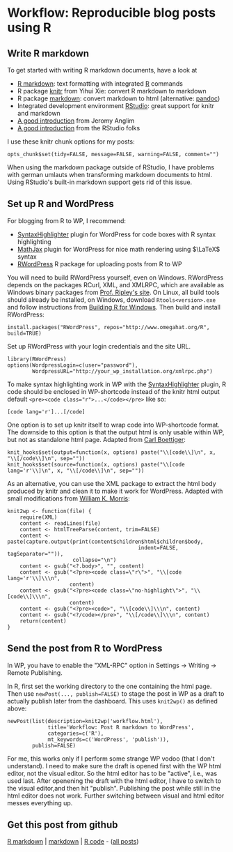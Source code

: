 Workflow: Reproducible blog posts using R
=========================

Write R markdown
-------------------------

To get started with writing R markdown documents, have a look at

 - [R markdown](http://www.rstudio.org/docs/r_markdown): text formatting with integrated [R](http://www.r-project.org/) commands
 - R package [knitr](http://yihui.name/knitr/) from Yihui Xie: convert R markdown to markdown
 - R package [markdown](http://cran.r-project.org/package=markdown): convert markdown to html (alternative: [pandoc](http://johnmacfarlane.net/pandoc/))
 - Integrated development environment [RStudio](http://www.rstudio.org/): great support for knitr and markdown
 - [A good introduction](http://jeromyanglim.blogspot.de/2012/05/getting-started-with-r-markdown-knitr.html) from Jeromy Anglim
 - [A good introduction](http://www.rstudio.org/docs/authoring/using_markdown) from the RStudio folks

I use these knitr chunk options for my posts:


    opts_chunk$set(tidy=FALSE, message=FALSE, warning=FALSE, comment="")


When using the markdown package outside of RStudio, I have problems with german umlauts when transforming markdown documents to html. Using RStudio's built-in markdown support gets rid of this issue.

Set up R and WordPress
-------------------------

For blogging from R to WP, I recommend:

 - [SyntaxHighlighter](http://wordpress.org/extend/plugins/syntaxhighlighter/) plugin for WordPress for code boxes with R syntax highlighting
 - [MathJax](http://wordpress.org/extend/plugins/mathjax-latex/) plugin for WordPress for nice math rendering using $\LaTeX$ syntax
 - [RWordPress](http://www.omegahat.org/RWordPress/) R package for uploading posts from R to WP

You will need to build RWordPress yourself, even on Windows. RWordPress depends on the packages RCurl, XML, and XMLRPC, which are available as Windows binary packages from [Prof. Ripley's site](http://www.stats.ox.ac.uk/pub/RWin/bin/windows/contrib/2.15/). On Linux, all build tools should already be installed, on Windows, download `Rtools<version>.exe` and follow instructions from [Building R for Windows](http://cran.r-project.org/bin/windows/Rtools/). Then build and install RWordPress:


    install.packages("RWordPress", repos="http://www.omegahat.org/R", build=TRUE)


Set up RWordPress with your login credentials and the site URL.


    library(RWordPress)
    options(WordpressLogin=c(user="password"),
            WordpressURL="http://your_wp_installation.org/xmlrpc.php")


To make syntax highlighting work in WP with the [SyntaxHighlighter](http://wordpress.org/extend/plugins/syntaxhighlighter/) plugin, R code should be enclosed in WP-shortcode instead of the knitr html output default `<pre><code class="r">...</code></pre>` like so:

```
[code lang='r']...[/code]
```

One option is to set up knitr itself to wrap code into WP-shortcode format. The downside to this option is that the output html is only usable within WP, but not as standalone html page. Adapted from [Carl Boettiger](http://www.carlboettiger.info/wordpress/archives/3974):

<!--
knit_patterns$set(chunk.begin = '^\\[code lang="r", (.*)\\]',
chunk.end = '^\\[/code\\]')

I did not test them, though. There are patterns for other elements
such as inline R code; if you just want to borrow the syntax for HTML,
you can first

knit_patterns$set(all_patterns$html) 
-->


    knit_hooks$set(output=function(x, options) paste("\\[code\\]\n", x, "\\[/code\\]\n", sep=""))
    knit_hooks$set(source=function(x, options) paste("\\[code lang='r'\\]\n", x, "\\[/code\\]\n", sep=""))


As an alternative, you can use the XML package to extract the html body produced by knitr and clean it to make it work for WordPress. Adapted with small modifications from [William K. Morris](http://wkmor1.wordpress.com/2012/07/01/rchievement-of-the-day-3-bloggin-from-r-14/):


    knit2wp <- function(file) {
        require(XML)
        content <- readLines(file)
        content <- htmlTreeParse(content, trim=FALSE)
        content <- paste(capture.output(print(content$children$html$children$body,
                                              indent=FALSE, tagSeparator="")),
                         collapse="\n")
        content <- gsub("<?.body>", "", content)
        content <- gsub("<?pre><code class=\"r\">", "\\[code lang='r'\\]\\\n",
                        content)
        content <- gsub("<?pre><code class=\"no-highlight\">", "\\[code\\]\\\n",
                        content)
        content <- gsub("<?pre><code>", "\\[code\\]\\\n", content)
        content <- gsub("<?/code></pre>", "\\[/code\\]\\\n", content)
        return(content)
    }


Send the post from R to WordPress
-------------------------

In WP, you have to enable the "XML-RPC" option in Settings -> Writing -> Remote Publishing.

In R, first set the working directory to the one containing the html page. Then use `newPost(..., publish=FALSE)` to stage the post in WP as a draft to actually publish later from the dashboard. This uses `knit2wp()` as defined above:


    newPost(list(description=knit2wp('workflow.html'),
                 title='Workflow: Post R markdown to WordPress',
                 categories=c('R'),
                 mt_keywords=c('WordPress', 'publish')),
            publish=FALSE)


For me, this works only if I perform some strange WP vodoo (that I don't understand). I need to make sure the draft is opened first with the WP html editor, not the visual editor. So the html editor has to be "active", i.e., was used last. After openening the draft with the html editor, I have to switch to the visual editor,and then hit "publish". Publishing the post while still in the html editor does not work. Further switching between visual and html editor messes everything up.

Get this post from github
----------------------------------------------

[R markdown](https://github.com/dwoll/RExRepos/raw/master/Rmd/workflow.Rmd) | [markdown](https://github.com/dwoll/RExRepos/raw/master/md/workflow.md) | [R code](https://github.com/dwoll/RExRepos/raw/master/R/workflow.R) - ([all posts](https://github.com/dwoll/RExRepos))
